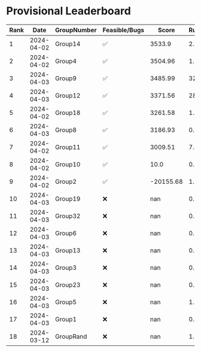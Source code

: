 # Provisional Leaderboard
| Rank | Date | GroupNumber | Feasible/Bugs | Score | Runtime |
| ------ | ------------ | ------------------- |-------------| ------- | ------- |
| 1 | 2024-04-02 | Group14 | ✅ | 3533.9 | 2.78s |
| 2 | 2024-04-02 | Group4 | ✅ | 3504.96 | 1.34s |
| 3 | 2024-04-03 | Group9 | ✅ | 3485.99 | 32.5s |
| 4 | 2024-04-03 | Group12 | ✅ | 3371.56 | 28.28s |
| 5 | 2024-04-02 | Group18 | ✅ | 3261.58 | 1.41s |
| 6 | 2024-04-03 | Group8 | ✅ | 3186.93 | 0.12s |
| 7 | 2024-04-02 | Group11 | ✅ | 3009.51 | 7.06s |
| 8 | 2024-04-02 | Group10 | ✅ | 10.0 | 0.93s |
| 9 | 2024-04-02 | Group2 | ✅ | -20155.68 | 1.34s |
| 10 | 2024-04-03 | Group19 | ❌ | nan | 0.17s |
| 11 | 2024-04-03 | Group32 | ❌ | nan | 0.09s |
| 12 | 2024-04-03 | Group6 | ❌ | nan | 0.09s |
| 13 | 2024-04-03 | Group13 | ❌ | nan | 0.36s |
| 14 | 2024-04-03 | Group3 | ❌ | nan | 0.09s |
| 15 | 2024-04-03 | Group23 | ❌ | nan | 0.1s |
| 16 | 2024-04-03 | Group5 | ❌ | nan | 1.7s |
| 17 | 2024-04-03 | Group1 | ❌ | nan | 0.45s |
| 18 | 2024-03-12 | GroupRand | ❌ | nan | 1.02s |

